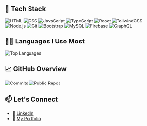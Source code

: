 ## 🧰 Tech Stack

![HTML](https://img.shields.io/badge/-HTML5-E34F26?logo=html5&logoColor=fff)
![CSS](https://img.shields.io/badge/-CSS3-1572B6?logo=css3&logoColor=fff)
![JavaScript](https://img.shields.io/badge/-JavaScript-F7DF1E?logo=javascript&logoColor=000)
![TypeScript](https://img.shields.io/badge/-TypeScript-3178C6?logo=typescript&logoColor=fff)
![React](https://img.shields.io/badge/-React-61DAFB?logo=react&logoColor=000)
![TailwindCSS](https://img.shields.io/badge/-Tailwind-38B2AC?logo=tailwind-css&logoColor=fff)
![Node.js](https://img.shields.io/badge/-Node.js-339933?logo=node.js&logoColor=fff)
![Git](https://img.shields.io/badge/-Git-F05032?logo=git&logoColor=fff)
![Bootstrap](https://img.shields.io/badge/Bootstrap-563d7c?logo=bootstrap&logoColor=white)
![MySQL](https://img.shields.io/badge/MySQL-00758F?logo=mysql&logoColor=white)
![Firebase](https://img.shields.io/badge/Firebase-FFCA28?logo=firebase&logoColor=black)
![GraphQL](https://img.shields.io/badge/GraphQL-E10098?logo=graphql&logoColor=white)

## 🧑‍💻 Languages I Use Most

![Top Languages](https://github-readme-stats.vercel.app/api/top-langs/?username=adriantayeh&layout=compact&hide=html&theme=gruvbox)

## 📈 GitHub Overview

![Commits](https://img.shields.io/endpoint?url=https://gist.githubusercontent.com/adriantayeh/18d04ac8ef4b7bf7d6cff7598d33f3aa/raw/github-commits.json)
![Public Repos](https://img.shields.io/endpoint?url=https://gist.githubusercontent.com/adriantayeh/18d04ac8ef4b7bf7d6cff7598d33f3aa/raw/github-repos.json)

## 📫 Let's Connect

- 💼 [LinkedIn](https://www.linkedin.com/in/adrian-tayeh/)
- 🧪 [My Portfolio](https://adrian-tayeh.netlify.app/)
